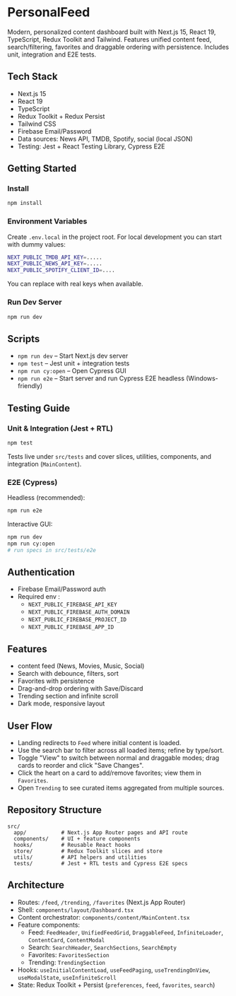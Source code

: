 # PersonalFeed
Modern, personalized content dashboard built with Next.js 15, React 19, TypeScript, Redux Toolkit and Tailwind. Features unified content feed, search/filtering, favorites and draggable ordering with persistence. Includes unit, integration and E2E tests.

## Tech Stack

- Next.js 15 
- React 19
- TypeScript
- Redux Toolkit + Redux Persist
- Tailwind CSS
- Firebase Email/Password
- Data sources: News API, TMDB, Spotify, social (local JSON)
- Testing: Jest + React Testing Library, Cypress E2E

## Getting Started

### Install
```bash
npm install
```

### Environment Variables
Create `.env.local` in the project root. For local development you can start with dummy values:
```bash
NEXT_PUBLIC_TMDB_API_KEY=.....
NEXT_PUBLIC_NEWS_API_KEY=.....
NEXT_PUBLIC_SPOTIFY_CLIENT_ID=....
```
You can replace with real keys when available.

### Run Dev Server
```bash
npm run dev

```

## Scripts
- `npm run dev` – Start Next.js dev server
- `npm test` – Jest unit + integration tests
- `npm run cy:open` – Open Cypress GUI
- `npm run e2e` – Start server and run Cypress E2E headless (Windows-friendly)

## Testing Guide

### Unit & Integration (Jest + RTL)
```bash
npm test
```
Tests live under `src/tests` and cover slices, utilities, components, and integration (`MainContent`).

### E2E (Cypress)
Headless (recommended):
```bash
npm run e2e
```
Interactive GUI:
```bash
npm run dev
npm run cy:open
# run specs in src/tests/e2e
```


## Authentication
- Firebase Email/Password auth
- Required env :
  - `NEXT_PUBLIC_FIREBASE_API_KEY`
  - `NEXT_PUBLIC_FIREBASE_AUTH_DOMAIN`
  - `NEXT_PUBLIC_FIREBASE_PROJECT_ID`
  - `NEXT_PUBLIC_FIREBASE_APP_ID`

## Features
- content feed (News, Movies, Music, Social)
- Search with debounce, filters, sort
- Favorites with persistence
- Drag-and-drop ordering with Save/Discard
- Trending section and infinite scroll
- Dark mode, responsive layout

## User Flow
- Landing redirects to `Feed` where initial content is loaded.
- Use the search bar to filter across all loaded items; refine by type/sort.
- Toggle "View" to switch between normal and draggable modes; drag cards to reorder and click "Save Changes".
- Click the heart on a card to add/remove favorites; view them in `Favorites`.
- Open `Trending` to see curated items aggregated from multiple sources.

## Repository Structure
```
src/
  app/           # Next.js App Router pages and API route
  components/    # UI + feature components
  hooks/         # Reusable React hooks
  store/         # Redux Toolkit slices and store
  utils/         # API helpers and utilities
  tests/         # Jest + RTL tests and Cypress E2E specs
```

## Architecture

- Routes: `/feed`, `/trending`, `/favorites` (Next.js App Router)
- Shell: `components/layout/Dashboard.tsx`
- Content orchestrator: `components/content/MainContent.tsx`
- Feature components:
  - Feed: `FeedHeader`, `UnifiedFeedGrid`, `DraggableFeed`, `InfiniteLoader`, `ContentCard`, `ContentModal`
  - Search: `SearchHeader`, `SearchSections`, `SearchEmpty`
  - Favorites: `FavoritesSection`
  - Trending: `TrendingSection`
- Hooks: `useInitialContentLoad`, `useFeedPaging`, `useTrendingOnView`, `useModalState`, `useInfiniteScroll`
- State: Redux Toolkit + Persist (`preferences`, `feed`, `favorites`, `search`)

